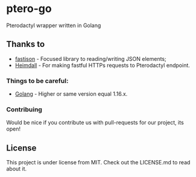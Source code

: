 # ptero-go
Pterodactyl wrapper written in Golang

## Thanks to 
  * [fastjson](https://github.com/valyala/fastjson) - Focused library to reading/writing JSON elements;
  * [Heimdall](https://github.com/gojek/heimdall) - For making fastful HTTPs requests to Pterodactyl endpoint.

### Things to be careful:
  * [Golang](https://golang.org) - Higher or same version equal 1.16.x.

### Contribuing
Would be nice if you contribute us with pull-requests for our project, its open!

## License
This project is under license from MIT.
Check out the LICENSE.md to read about it.
